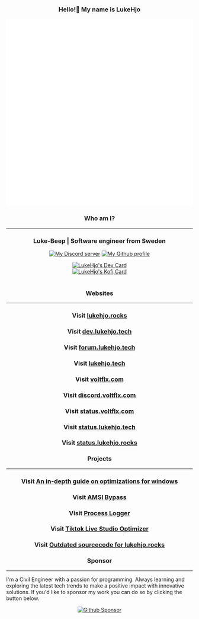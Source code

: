 <h3 align="center" fontWeight="Bold"> Hello!👋 My name is LukeHjo</h3>
<p align="center"><img src="assets/DiscordDev.png" alt="My Github profile" align="center" /></p>


<h3 align="center" fontWeight="Bold" fontsize="30">Who am I?</h3>

-------

<h3 align="center">Luke-Beep | Software engineer from Sweden</h3>
<p align="center">
<a href="https://discord.gg/ndjNzKCmff"><img src="https://img.shields.io/badge/discord-join-blue?style=flat-square&logo=discord" alt="My Discord server" /></a>
<a href="https://github.com/luke-beep"><img src="https://img.shields.io/badge/github-view-blue?style=flat-square&logo=github" alt="My Github profile" /></a>
    </p>


<div align="center">
<a href="https://app.daily.dev/LukeHjo"><img src="https://api.daily.dev/devcards/bff7c01a71d54e2a8d9fd517cbde801f.png?r=wgj" width="400" alt="LukeHjo's Dev Card"/></a>
    <br />
        <a href="https://ko-fi.com/U6U4JVO4N"><img src="https://ko-fi.com/img/githubbutton_sm.svg" width="400" alt="LukeHjo's Kofi Card"/></a>
  <br />
  <br />
  </div>

<h3 align="center" fontWeight="Bold">Websites</h3>

-------

<h3 align="center" fontWeight="Bold">Visit <a href="https://lukehjo.rocks" align="center">lukehjo.rocks</a></h3>
<h3 align="center" fontWeight="Bold">Visit <a href="https://dev.lukehjo.tech" align="center">dev.lukehjo.tech</a></h3>
<h3 align="center" fontWeight="Bold">Visit <a href="https://forum.lukehjo.tech" align="center">forum.lukehjo.tech</a></h3>
<h3 align="center" fontWeight="Bold">Visit <a href="https://lukehjo.tech" align="center">lukehjo.tech</a></h3>
<h3 align="center" fontWeight="Bold">Visit <a href="https://voltflx.com" align="center">voltflx.com</a></h3>
<h3 align="center" fontWeight="Bold">Visit <a href="https://discord.voltflx.com/" align="center">discord.voltflx.com</a></h3>
<h3 align="center" fontWeight="Bold">Visit <a href="https://status.voltflx.com/" align="center">status.voltflx.com</a></h3>
<h3 align="center" fontWeight="Bold">Visit <a href="https://status.lukehjo.tech/" align="center">status.lukehjo.tech</a></h3>
<h3 align="center" fontWeight="Bold">Visit <a href="https://status.lukehjo.rocks/" align="center">status.lukehjo.rocks</a></h3>

<h3 align="center" fontWeight="Bold">Projects</h3>

-------

<h3 align="center" fontWeight="Bold">Visit <a href="https://github.com/luke-beep/guide-to-optimizing-windows" align="center">An in-depth guide on optimizations for windows</a></h3>
<h3 align="center" fontWeight="Bold">Visit <a href="https://github.com/luke-beep/bypass-amsi-powershell" align="center">AMSI Bypass</a></h3>
<h3 align="center" fontWeight="Bold">Visit <a href="https://github.com/luke-beep/ProcLogger" align="center">Process Logger</a></h3>
<h3 align="center" fontWeight="Bold">Visit <a href="https://github.com/luke-beep/tiktok-live-studio-optimizer" align="center">Tiktok Live Studio Optimizer</a></h3>
<h3 align="center" fontWeight="Bold">Visit <a href="https://github.com/luke-beep/flask-main>" align="center">Outdated sourcecode for lukehjo.rocks</a></h3>

<h3 align="center" fontWeight="Bold">Sponsor</h3>

-------

<div>I'm a Civil Engineer with a passion for programming. Always learning and exploring the latest tech trends to make a positive impact with innovative solutions. If you'd like to sponsor my work you can do so by clicking the button below.</div>

<p align="center"><a href="https://github.com/sponsors/luke-beep"><img src="https://img.shields.io/github/sponsors/luke-beep?style=flat-square" alt="Github Sponsor" /></a></p>

